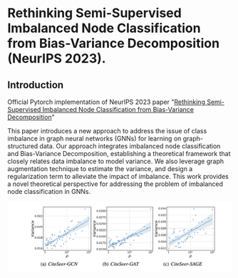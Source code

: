 # Rethinking Semi-Supervised Imbalanced Node Classification from Bias-Variance Decomposition (NeurIPS 2023).

## Introduction

Official Pytorch implementation of NeurIPS 2023 paper "[Rethinking Semi-Supervised Imbalanced Node Classification from Bias-Variance Decomposition](https://arxiv.org/abs/2310.18765)"

This paper introduces a new approach to address the issue of class imbalance in graph neural networks (GNNs) for learning on graph-structured data. Our approach integrates imbalanced node classification and Bias-Variance Decomposition, establishing a theoretical framework that closely relates data imbalance to model variance. We also leverage graph augmentation technique to estimate the variance, and design a regularization term to alleviate the impact of imbalance. This work provides a novel theoretical perspective for addressing the problem of imbalanced node classification in GNNs.

![variance_imbalance](figures/variance_imbalance.png)
